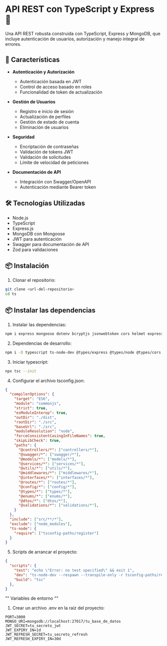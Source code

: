 # API REST con TypeScript y Express 🚀

Una API REST robusta construida con TypeScript, Express y MongoDB, que incluye autenticación de usuarios, autorización y manejo integral de errores.

## 🌟 Características

- **Autenticación y Autorización**
  - Autenticación basada en JWT
  - Control de acceso basado en roles
  - Funcionalidad de token de actualización

- **Gestión de Usuarios**
  - Registro e inicio de sesión
  - Actualización de perfiles
  - Gestión de estado de cuenta
  - Eliminación de usuarios

- **Seguridad**
  - Encriptación de contraseñas
  - Validación de tokens JWT
  - Validación de solicitudes
  - Límite de velocidad de peticiones

- **Documentación de API**
  - Integración con Swagger/OpenAPI
  - Autenticación mediante Bearer token

## 🛠️ Tecnologías Utilizadas

- Node.js
- TypeScript
- Express.js
- MongoDB con Mongoose
- JWT para autenticación
- Swagger para documentación de API
- Zod para validaciones

## 📦 Instalación

1. Clonar el repositorio:
```bash
git clone <url-del-repositorio>
cd ts
```
## 📦 Instalar las dependencias
1. Instalar las dependencias:
```bash
npm i express mongoose dotenv bcryptjs jsonwebtoken cors helmet express-rate-limit morgan zod swagger-jsdoc swagger-ui-express
```
2. Dependencias de desarrollo:
```bash
npm i -D typescript ts-node-dev @types/express @types/node @types/cors @types/bcryptjs @types/jsonwebtoken @types/morgan @types/swagger-jsdoc @types/swagger-ui-express
```
3. Iniciar typescript:
```bash
npx tsc --init
```
4. Configurar el archivo tsconfig.json:
```json
{
  "compilerOptions": {
    "target": "ES6",
    "module": "commonjs",
    "strict": true,
    "esModuleInterop": true,
    "outDir": "./dist",
    "rootDir": "./src",
    "baseUrl": "./src",
    "moduleResolution": "node",
    "forceConsistentCasingInFileNames": true,
    "skipLibCheck": true,
    "paths": {
      "@controllers/*": ["controllers/*"],
      "@swagger/*": ["swagger/*"],
      "@models/*": ["models/*"],
      "@services/*": ["services/*"],
      "@utils/*": ["utils/*"],
      "@middlewares/*": ["middlewares/*"],
      "@interfaces/*": ["interfaces/*"],
      "@routes/*": ["routes/*"],
      "@config/*": ["config/*"],
      "@types/*": ["types/*"],
      "@enums/*": ["enums/*"],
      "@dtos/*": ["dtos/*"],
      "@validations/*": ["validations/*"],
    }
  },
  "include": ["src/**/*"],
  "exclude": ["node_modules"],
  "ts-node": {
    "require": ["tsconfig-paths/register"]
  }
}
```
5. Scripts de arrancar el proyecto:	
```json
{
  "scripts": {
    "test": "echo \"Error: no test specified\" && exit 1",
    "dev": "ts-node-dev --respawn --transpile-only -r tsconfig-paths/register src/app.ts",
    "build": "tsc"
  },
}
```

"" Variables de entorno ""
1. Crear un archivo .env en la raíz del proyecto:
```env
PORT=3000
MONGO_URI=mongodb://localhost:27017/tu_base_de_datos
JWT_SECRET=tu_secreto_jwt
JWT_EXPIRY_IN=1d
JWT_REFRESH_SECRET=tu_secreto_refresh
JWT_REFRESH_EXPIRY_IN=30d
```


